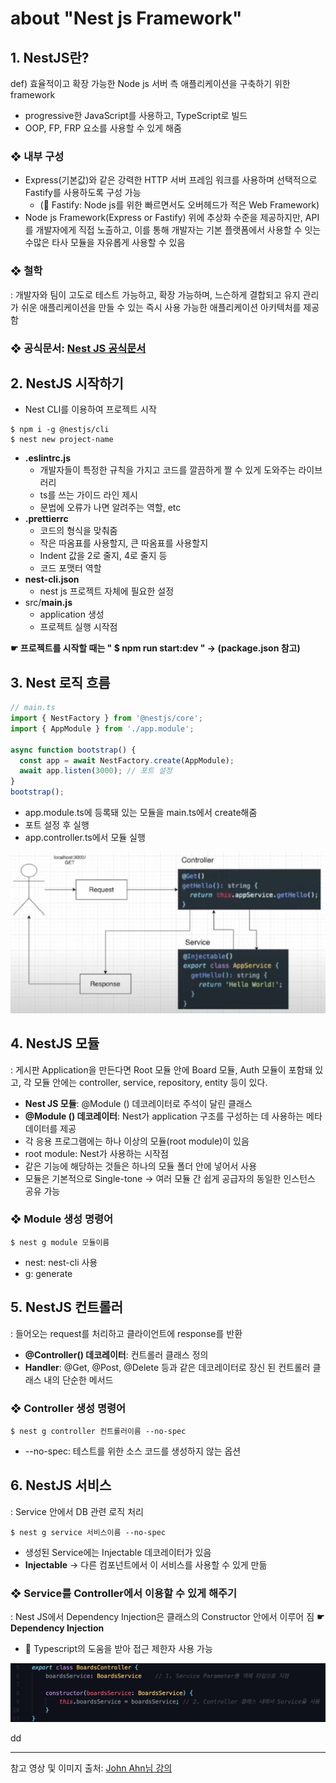 # about "Nest js Framework"

## 1. NestJS란?
def) 효율적이고 확장 가능한 Node js 서버 측 애플리케이션을 구축하기 위한 framework  
- progressive한 JavaScript를 사용하고, TypeScript로 빌드 
- OOP, FP, FRP 요소를 사용할 수 있게 해줌

### ❖ 내부 구성
- Express(기본값)와 같은 강력한 HTTP 서버 프레임 워크를 사용하며 선택적으로 Fastify를 사용하도록 구성 가능  
    - (📝 Fastify: Node js를 위한 빠르면서도 오버헤드가 적은 Web Framework)  
- Node js Framework(Express or Fastify) 위에 추상화 수준을 제공하지만, API를 개발자에게 직접 노출하고, 이를 통해 개발자는 기본 플랫폼에서 사용할 수 잇는 수많은 타사 모듈을 자유롭게 사용할 수 있음

### ❖ 철학
: 개발자와 팀이 고도로 테스트 가능하고, 확장 가능하며, 느슨하게 결합되고 유지 관리가 쉬운 애플리케이션을 만들 수 있는 즉시 사용 가능한 애플리케이션 아키텍처를 제공함

### ❖ 공식문서: [Nest JS 공식문서](https://docs.nestjs.com/)

## 2. NestJS 시작하기
- Nest CLI를 이용하여 프로젝트 시작
```shell
$ npm i -g @nestjs/cli
$ nest new project-name
```  

- **.eslintrc.js**
    - 개발자들이 특정한 규칙을 가지고 코드를 깔끔하게 짤 수 있게 도와주는 라이브러리
    - ts를 쓰는 가이드 라인 제시
    - 문법에 오류가 나면 알려주는 역할, etc
- **.prettierrc**
    - 코드의 형식을 맞춰줌
    - 작은 따옴표를 사용할지, 큰 따옴표를 사용할지
    - Indent 값을 2로 줄지, 4로 줄지 등
    - 코드 포맷터 역할
- **nest-cli.json**
    - nest js 프로젝트 자체에 필요한 설정
- src/**main.js**
    - application 생성
    - 프로젝트 실행 시작점  

**☛ 프로젝트를 시작할 때는 " $ npm run start:dev " → (package.json 참고)**  

## 3. Nest 로직 흐름

```typescript
// main.ts
import { NestFactory } from '@nestjs/core';
import { AppModule } from './app.module';

async function bootstrap() {
  const app = await NestFactory.create(AppModule);
  await app.listen(3000); // 포트 설정
}
bootstrap();
```
- app.module.ts에 등록돼 있는 모듈을 main.ts에서 create해줌
- 포트 설정 후 실행
- app.controller.ts에서 모듈 실행  

<img src='./img/usecase.png' width=512>  

## 4. NestJS 모듈
: 게시판 Application을 만든다면 Root 모듈 안에 Board 모듈, Auth 모듈이 포함돼 있고, 각 모듈 안에는 controller, service, repository, entity 등이 있다.  

- **Nest JS 모듈**: @Module () 데코레이터로 주석이 달린 클래스
- **@Module () 데코레이터**: Nest가 application 구조를 구성하는 데 사용하는 메타 데이터를 제공
- 각 응용 프로그램에는 하나 이상의 모듈(root module)이 있음
- root module: Nest가 사용하는 시작점
- 같은 기능에 해당하는 것들은 하나의 모듈 폴더 안에 넣어서 사용
- 모듈은 기본적으로 Single-tone → 여러 모듈 간 쉽게 공급자의 동일한 인스턴스 공유 가능  

### ❖ Module 생성 명령어
```shell
$ nest g module 모듈이름
```  
- nest: nest-cli 사용
- g: generate  

## 5. NestJS 컨트롤러
: 들어오는 request를 처리하고 클라이언트에 response를 반환  

- **@Controller() 데코레이터**: 컨트롤러 클래스 정의  
- **Handler**: @Get, @Post, @Delete 등과 같은 데코레이터로 장신 된 컨트롤러 클래스 내의 단순한 메서드

### ❖ Controller 생성 명령어
```shell
$ nest g controller 컨트롤러이름 --no-spec
```  
- --no-spec: 테스트를 위한 소스 코드를 생성하지 않는 옵션  

## 6. NestJS 서비스
: Service 안에서 DB 관련 로직 처리  
```shell
$ nest g service 서비스이름 --no-spec
```  
- 생성된 Service에는 Injectable 데코레이터가 있음
- **Injectable** → 다른 컴포넌트에서 이 서비스를 사용할 수 있게 만듦  

### ❖ Service를 Controller에서 이용할 수 있게 해주기
: Nest JS에서 Dependency Injection은 클래스의 Constructor 안에서 이루어 짐
**☛ Dependency Injection**  

- 📝 Typescript의 도움을 받아 접근 제한자 사용 가능  

<img src='./img/dependencyInjection.png'>  

dd

* * *

참고 영상 및 이미지 출처: [John Ahn님 강의](https://www.youtube.com/watch?v=3JminDpCJNE)